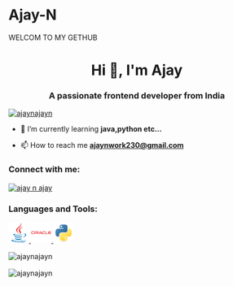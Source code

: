 # Ajay-N
WELCOM TO MY GETHUB
<h1 align="center">Hi 👋, I'm Ajay</h1>
<h3 align="center">A passionate frontend developer from India</h3>

<p align="left"> <a href="https://github.com/ryo-ma/github-profile-trophy"><img src="https://github-profile-trophy.vercel.app/?username=ajaynajayn" alt="ajaynajayn" /></a> </p>

- 🌱 I’m currently learning **java,python etc...**

- 📫 How to reach me **ajaynwork230@gmail.com**

<h3 align="left">Connect with me:</h3>
<p align="left">
<a href="https://linkedin.com/in/ajay n ajay" target="blank"><img align="center" src="https://raw.githubusercontent.com/rahuldkjain/github-profile-readme-generator/master/src/images/icons/Social/linked-in-alt.svg" alt="ajay n ajay" height="30" width="40" /></a>
</p>

<h3 align="left">Languages and Tools:</h3>
<p align="left"> <a href="https://www.java.com" target="_blank" rel="noreferrer"> <img src="https://raw.githubusercontent.com/devicons/devicon/master/icons/java/java-original.svg" alt="java" width="40" height="40"/> </a> <a href="https://www.oracle.com/" target="_blank" rel="noreferrer"> <img src="https://raw.githubusercontent.com/devicons/devicon/master/icons/oracle/oracle-original.svg" alt="oracle" width="40" height="40"/> </a> <a href="https://www.python.org" target="_blank" rel="noreferrer"> <img src="https://raw.githubusercontent.com/devicons/devicon/master/icons/python/python-original.svg" alt="python" width="40" height="40"/> </a> </p>

<p><img align="center" src="https://github-readme-stats.vercel.app/api/top-langs?username=ajaynajayn&show_icons=true&locale=en&layout=compact" alt="ajaynajayn" /></p>

<p><img align="center" src="https://github-readme-streak-stats.herokuapp.com/?user=ajaynajayn&" alt="ajaynajayn" /></p>
